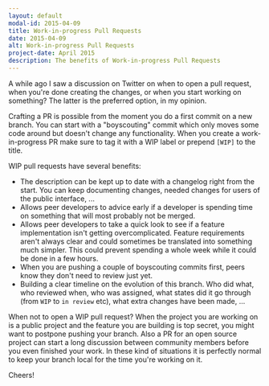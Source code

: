 ```yaml
---
layout: default
modal-id: 2015-04-09
title: Work-in-progress Pull Requests
date: 2015-04-09
alt: Work-in-progress Pull Requests
project-date: April 2015
description: The benefits of Work-in-progress Pull Requests
---
```


A while ago I saw a discussion on Twitter on when to open a pull request,
when you're done creating the changes, or when you start working on something?
The latter is the preferred option, in my opinion.

Crafting a PR is possible from the moment you do a first commit on a new branch. You can start with a "boyscouting"
commit which only moves some code around but doesn't change any functionality. When you create
a work-in-progress PR make sure to tag it with a WIP label or prepend `[WIP]` to the title.

WIP pull requests have several benefits:

- The description can be kept up to date with a changelog right from the start. You can keep documenting changes, needed changes for users of the public interface, ...
- Allows peer developers to advice early if a developer is spending time on something that will most probably not be merged.
- Allows peer developers to take a quick look to see if a feature implementation isn't getting overcomplicated. Feature requirements aren't always clear and could sometimes be translated into something much simpler. This could prevent spending a whole week while it could be done in a few hours.
- When you are pushing a couple of boyscouting commits first, peers know they don't need to review just yet.
- Building a clear timeline on the evolution of this branch. Who did what, who reviewed when, who was assigned, what states did it go through (from `WIP` to `in review` etc), what extra changes have been made, ...

When not to open a WIP pull request?
When the project you are working on is a public project and the feature you are building is top secret,
you might want to postpone pushing your branch. Also a PR for an open source project can start a long discussion
between community members before you even finished your work. In these kind of situations it is perfectly normal
to keep your branch local for the time you're working on it.

Cheers!

